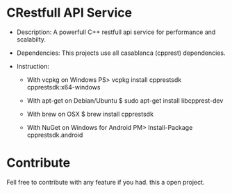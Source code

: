 # CRestfull API Service
- Description:
A powerfull C++ restfull api service for performance and scalabilty.

- Dependencies:
This projects use all casablanca (cpprest) dependencies.

- Instruction:
    - With vcpkg on Windows
	    PS> vcpkg install cpprestsdk cpprestsdk:x64-windows

    - With apt-get on Debian/Ubuntu
	    $ sudo apt-get install libcpprest-dev
    - With brew on OSX
	    $ brew install cpprestsdk
    - With NuGet on Windows for Android
	    PM> Install-Package cpprestsdk.android

# Contribute
Fell free to contribute with any feature if you had. this a open project.


